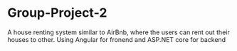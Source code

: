 # Group-Project-2
A house renting system similar to AirBnb, where the users can rent out their houses to other. Using Angular for fronend and ASP.NET core for backend
